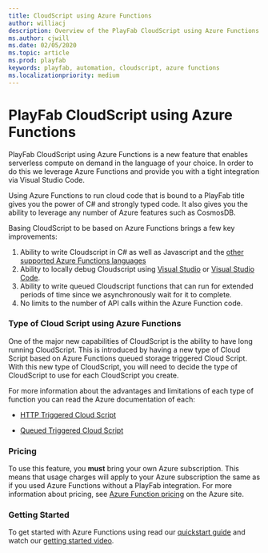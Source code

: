 ```yaml
---
title: CloudScript using Azure Functions
author: williacj
description: Overview of the PlayFab CloudScript using Azure Functions
ms.author: cjwill
ms.date: 02/05/2020
ms.topic: article
ms.prod: playfab
keywords: playfab, automation, cloudscript, azure functions
ms.localizationpriority: medium
---
```

# PlayFab CloudScript using Azure Functions

PlayFab CloudScript using Azure Functions is a new feature that enables serverless compute on demand in the language of your choice.  In order to do this we leverage Azure Functions and provide you with a tight integration via Visual Studio Code.  

Using Azure Functions to run cloud code that is bound to a PlayFab title gives you the power of C# and strongly typed code. It also gives you the ability to leverage any number of Azure features such as CosmosDB.

Basing CloudScript to be based on Azure Functions brings a few key improvements:

1)	Ability to write Cloudscript in C# as well as Javascript and the [other supported Azure Functions languages](https://docs.microsoft.com/azure/azure-functions/supported-languages)
2)	Ability to locally debug Cloudscript using [Visual Studio](https://visualstudio.microsoft.com/) or [Visual Studio Code](https://code.visualstudio.com/).
3)	Ability to write queued Cloudscript functions that can run for extended periods of time since we asynchronously wait for it to complete.
4)  No limits to the number of API calls within the Azure Function code.  


### Type of Cloud Script using Azure Functions
One of the major new capabilities of CloudScript is the ability to have long running CloudScript.  This is introduced by having a new type of Cloud Script based on Azure Functions queued storage triggered Cloud Script.  With this new type of CloudScript, you will need to decide the type of CloudScript to use for each CloudScript you create. 

For more information about the advantages and limitations of each type of function you can read the Azure documentation of each:
* [HTTP Triggered Cloud Script](https://docs.microsoft.com/azure/azure-functions/functions-bindings-http-webhook?tabs=csharp)

* [Queued Triggered Cloud Script](https://docs.microsoft.com/azure/azure-functions/functions-bindings-storage-queue)

### Pricing

To use this feature, you **must** bring your own Azure subscription. This means that usage charges will apply to your Azure subscription the same as if you used Azure Functions without a PlayFab integration. For more information about pricing, see [Azure Function pricing](https://azure.microsoft.com/pricing/details/functions/) on the Azure site.

### Getting Started
To get started with Azure Functions using read our [quickstart guide](quickstart.md) and watch our [getting started video](https://youtu.be/apQbkDn1lNo).
